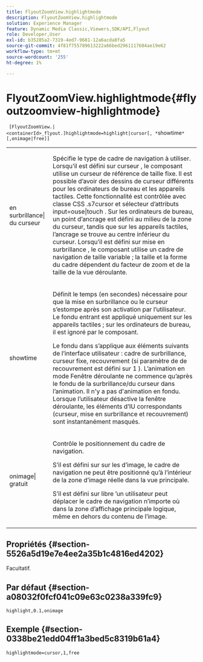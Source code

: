 ```yaml
---
title: FlyoutZoomView.highlightmode
description: FlyoutZoomView.highlightmode
solution: Experience Manager
feature: Dynamic Media Classic,Viewers,SDK/API,Flyout
role: Developer,User
exl-id: b35285a2-7319-4ed7-9681-12a6acda8fa5
source-git-commit: 4f81f755789613222a66bed2961117604ae19e62
workflow-type: tm+mt
source-wordcount: '255'
ht-degree: 1%

---
```


# FlyoutZoomView.highlightmode{#flyoutzoomview-highlightmode}

` [FlyoutZoomView.|<containerId>_flyout.]highlightmode=highlight|cursor[, *`showtime`*[,onimage|free]]`

<table id="table_C6F4C663099F40698874731590A22924"> 
 <tbody> 
  <tr> 
   <td colname="col1"> <p> <span class="codeph"> en surbrillance|</span> du curseur </p> </td> 
   <td colname="col2"> <p> Spécifie le type de cadre de navigation à utiliser. Lorsqu’il est défini sur <span class="codeph"> curseur </span>, le composant utilise un curseur de référence de taille fixe. Il est possible d’avoir des dessins de curseur différents pour les ordinateurs de bureau et les appareils tactiles. Cette fonctionnalité est contrôlée avec <span class="codeph"> classe CSS .s7cursor </span> et <span class="codeph"> sélecteur d’attributs input=ouse|touch </span>. Sur les ordinateurs de bureau, un point d’ancrage est défini au milieu de la zone du curseur, tandis que sur les appareils tactiles, l’ancrage se trouve au centre inférieur du curseur. Lorsqu’il est défini sur <span class="codeph"> mise en surbrillance </span>, le composant utilise un cadre de navigation de taille variable ; la taille et la forme du cadre dépendent du facteur de zoom et de la taille de la vue déroulante. </p> </td> 
  </tr> 
  <tr> 
   <td colname="col1"> <p> <span class="codeph"> <span class="varname"> showtime </span> </span> </p> </td> 
   <td colname="col2"> <p> Définit le temps (en secondes) nécessaire pour que la mise en surbrillance ou le curseur s’estompe après son activation par l’utilisateur. Le fondu entrant est appliqué uniquement sur les appareils tactiles ; sur les ordinateurs de bureau, il est ignoré par le composant. </p> <p>Le fondu dans s’applique aux éléments suivants de l’interface utilisateur : cadre de surbrillance, curseur fixe, recouvrement (si <span class="codeph"> paramètre de </span> de recouvrement est défini sur <span class="codeph"> 1 </span>). L’animation en mode Fenêtre déroulante ne commence qu’après le fondu de la surbrillance/du curseur dans l’animation. Il n'y a pas d'animation en fondu. Lorsque l’utilisateur désactive la fenêtre déroulante, les éléments d’IU correspondants (curseur, mise en surbrillance et recouvrement) sont instantanément masqués. </p> </td> 
  </tr> 
  <tr> 
   <td colname="col1"> <p> <span class="codeph"> onimage|</span> gratuit </p> </td> 
   <td colname="col2"> <p> Contrôle le positionnement du cadre de navigation. </p> <p>S’il est défini sur <span class="codeph"> sur les </span> d’image, le cadre de navigation ne peut être positionné qu’à l’intérieur de la zone d’image réelle dans la vue principale. </p> <p>S’il est défini sur <span class="codeph"> libre </span>’un utilisateur peut déplacer le cadre de navigation n’importe où dans la zone d’affichage principale logique, même en dehors du contenu de l’image. </p> </td> 
  </tr> 
 </tbody> 
</table>

## Propriétés {#section-5526a5d19e7e4ee2a35b1c4816ed4202}

Facultatif.

## Par défaut {#section-a08032f0fcf041c09e63c0238a339fc9}

`highlight,0.1,onimage`

## Exemple {#section-0338be21edd04ff1a3bed5c8319b61a4}

`highlightmode=cursor,1,free`
